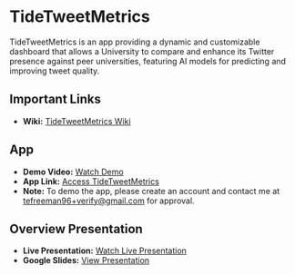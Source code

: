 # TideTweetMetrics
TideTweetMetrics is an app providing a dynamic and customizable dashboard that allows a University to compare and enhance its Twitter presence against peer universities, featuring AI models for predicting and improving tweet quality.

## Important Links

* **Wiki:** [TideTweetMetrics Wiki](https://github.com/tefreeman/TideTweetMetrics/wiki)

## App

* **Demo Video:** [Watch Demo](https://youtu.be/h10BHb5Zo9U)
* **App Link:** [Access TideTweetMetrics](https://tidetweetmetrics-a047f.web.app/)
* **Note:** To demo the app, please create an account and contact me at [tefreeman96+verify@gmail.com](mailto:tefreeman96+verify@gmail.com) for approval.

## Overview Presentation

* **Live Presentation:** [Watch Live Presentation](https://youtu.be/h10BHb5Zo9U)
* **Google Slides:** [View Presentation](https://docs.google.com/presentation/d/10BCo9PUOJShbjQ5s69a3-dB1oSNw_WSNHeJQj1JODYk/edit?usp=sharing)
